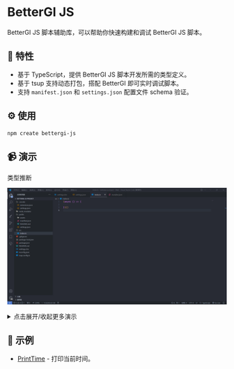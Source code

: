 # BetterGI JS

BetterGI JS 脚本辅助库，可以帮助你快速构建和调试 BetterGI JS 脚本。

## 🌟 特性

- 基于 TypeScript，提供 BetterGI JS 脚本开发所需的类型定义。
- 基于 tsup 支持动态打包，搭配 BetterGI 即可实时调试脚本。
- 支持 `manifest.json` 和 `settings.json` 配置文件 schema 验证。

## ⚙️ 使用

```bash
npm create bettergi-js
```

## 📹 演示

类型推断

![类型推断](./images/types.gif)

<details>
  <summary>点击展开/收起更多演示</summary><br>

配置变量

![配置变量](./images/settings.gif)

打包构建

![打包构建](./images/build.gif)

动态打包

![动态打包](./images/build-watch.gif)

</details>

## 📖 示例

+ [PrintTime](./examples/print-time/README.md) - 打印当前时间。
